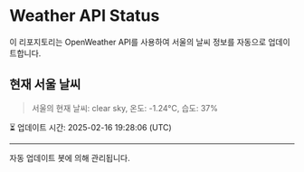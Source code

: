 
# Weather API Status

이 리포지토리는 OpenWeather API를 사용하여 서울의 날씨 정보를 자동으로 업데이트합니다.

## 현재 서울 날씨
> 서울의 현재 날씨: clear sky, 온도: -1.24°C, 습도: 37%

⏳ 업데이트 시간: 2025-02-16 19:28:06 (UTC)

---
자동 업데이트 봇에 의해 관리됩니다.
